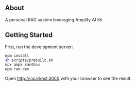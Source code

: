 ## About

A personal RAG system leveraging Amplify AI Kit

## Getting Started

First, run the development server:

```bash
npm install
sh scripts/prebuild.sh
npx ampx sandbox
npm run dev
```

Open [http://localhost:3000](http://localhost:3000) with your browser to see the result.
